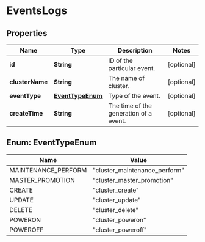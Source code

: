 

# EventsLogs


## Properties

| Name | Type | Description | Notes |
|------------ | ------------- | ------------- | -------------|
|**id** | **String** | ID of the particular event. |  [optional] |
|**clusterName** | **String** | The name of cluster. |  [optional] |
|**eventType** | [**EventTypeEnum**](#EventTypeEnum) | Type of the event. |  [optional] |
|**createTime** | **String** | The time of the generation of a event. |  [optional] |



## Enum: EventTypeEnum

| Name | Value |
|---- | -----|
| MAINTENANCE_PERFORM | &quot;cluster_maintenance_perform&quot; |
| MASTER_PROMOTION | &quot;cluster_master_promotion&quot; |
| CREATE | &quot;cluster_create&quot; |
| UPDATE | &quot;cluster_update&quot; |
| DELETE | &quot;cluster_delete&quot; |
| POWERON | &quot;cluster_poweron&quot; |
| POWEROFF | &quot;cluster_poweroff&quot; |



